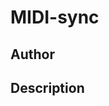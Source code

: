 # MIDI-sync

## Author

<!-- Insert Your Name Here -->

## Description

<!-- Describe your example here -->
